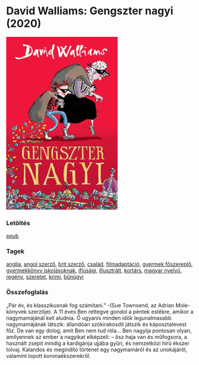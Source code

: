 # <a name="id_1218">David Walliams: Gengszter nagyi (2020)</a>
<img src="https://github.com/BercziSandor/calibre_lib/raw/main/libs/main/David%20Walliams/Gengszter%20nagyi%20%281218%29/cover.jpg" alt="cover" width="300"/>

### Letöltés
[epub](https://github.com/BercziSandor/calibre_lib/raw/main/libs/main/David%20Walliams/Gengszter%20nagyi%20%281218%29/Gengszter%20nagyi%20-%20David%20Walliams.epub)

### Tagek
[anglia](https://github.com/berczisandor/calibre_lib/libs/main/blob/main/_tags/anglia.md), [angol szerző](https://github.com/berczisandor/calibre_lib/libs/main/blob/main/_tags/angol%20szerz%c5%91.md), [brit szerző](https://github.com/berczisandor/calibre_lib/libs/main/blob/main/_tags/brit%20szerz%c5%91.md), [család](https://github.com/berczisandor/calibre_lib/libs/main/blob/main/_tags/csal%c3%a1d.md), [filmadaptáció](https://github.com/berczisandor/calibre_lib/libs/main/blob/main/_tags/filmadapt%c3%a1ci%c3%b3.md), [gyermek főszereplő](https://github.com/berczisandor/calibre_lib/libs/main/blob/main/_tags/gyermek%20f%c5%91szerepl%c5%91.md), [gyermekkönyv iskolásoknak](https://github.com/berczisandor/calibre_lib/libs/main/blob/main/_tags/gyermekk%c3%b6nyv%20iskol%c3%a1soknak.md), [ifjúsági](https://github.com/berczisandor/calibre_lib/libs/main/blob/main/_tags/ifj%c3%bas%c3%a1gi.md), [illusztrált](https://github.com/berczisandor/calibre_lib/libs/main/blob/main/_tags/illusztr%c3%a1lt.md), [kortárs](https://github.com/berczisandor/calibre_lib/libs/main/blob/main/_tags/kort%c3%a1rs.md), [magyar nyelvű](https://github.com/berczisandor/calibre_lib/libs/main/blob/main/_tags/magyar%20nyelv%c5%b1.md), [regény](https://github.com/berczisandor/calibre_lib/libs/main/blob/main/_tags/reg%c3%a9ny.md), [szeretet](https://github.com/berczisandor/calibre_lib/libs/main/blob/main/_tags/szeretet.md), [krimi](https://github.com/berczisandor/calibre_lib/libs/main/blob/main/_tags/krimi.md), [bűnügyi](https://github.com/berczisandor/calibre_lib/libs/main/blob/main/_tags/b%c5%b1n%c3%bcgyi.md)

### Összefoglalás
<div>
<p>„Pár év, és klasszikusnak fog számítani.” -(Sue Townsend, az Adrian Mole-könyvek szerzője). A 11 éves Ben rettegve gondol a péntek estékre, amikor a nagymamájánál kell aludnia. Ő ugyanis minden idők legunalmasabb nagymamájának látszik: állandóan szókirakósdit játszik és káposztalevest főz. De van egy dolog, amit Ben nem tud róla… Ben nagyija pontosan olyan, amilyennek az ember a nagyikat elképzeli: – ősz haja van és műfogsora, a használt zsepit mindig a kardigánja ujjába gyűri, és nemzetközi hírű ékszer tolvaj. Kalandos és megindító történet egy nagymamáról és az unokájáról, valamint lopott koronaékszerekről.</p></div>


